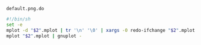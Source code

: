 `default.png.do`

```sh
#!/bin/sh
set -e
mplot -d "$2".mplot | tr '\n' '\0' | xargs -0 redo-ifchange "$2".mplot
mplot "$2".mplot | gnuplot -
```
